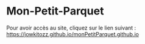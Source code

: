 # Mon-Petit-Parquet

Pour avoir accès au site, cliquez sur le lien suivant : https://jowkitozz.github.io/monPetitParquet.github.io
